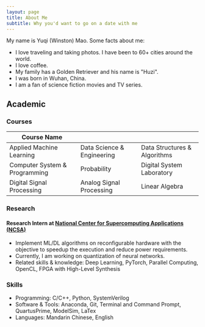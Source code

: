 ```yaml
---
layout: page
title: About Me
subtitle: Why you'd want to go on a date with me
---
```


My name is Yuqi (Winston) Mao. Some facts about me:
- I love traveling and taking photos. I have been to 60+ cities around the world.
- I love coffee.
- My family has a Golden Retriever and his name is "Huzi".
- I was born in Wuhan, China.
- I am a fan of science fiction movies and TV series.

## Academic

### Courses

| Course Name   |  |  |
| ---------------------------- | -------------------------- | ---------------------------- |
|Applied Machine Learning      | Data Science & Engineering | Data Structures & Algorithms |
|Computer System & Programming | Probability                | Digital System Laboratory    |
|Digital Signal Processing     | Analog Signal Processing   | Linear Algebra               |

### Research
#### Research Intern at [National Center for Supercomputing Applications (NCSA)](ncsa.illinois.edu)
- Implement ML/DL algorithms on reconfigurable hardware with the objective to speedup the execution and reduce power requirements.
- Currently, I am working on quantization of neural networks.
- Related skills & knowledge: Deep Learning, PyTorch, Parallel Computing, OpenCL, FPGA with High-Level Synthesis

### Skills
- Programming: C/C++, Python, SystemVerilog
- Software & Tools: Anaconda, Git, Terminal and Command Prompt, QuartusPrime, ModelSim, LaTex
- Languages: Mandarin Chinese, English
